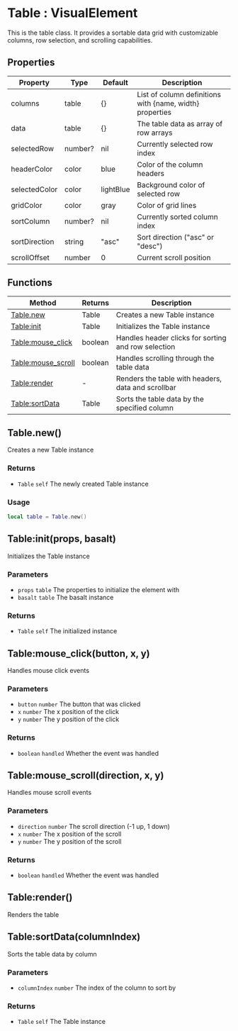 # Table : VisualElement
This is the table class. It provides a sortable data grid with customizable columns,
row selection, and scrolling capabilities.

## Properties

|Property|Type|Default|Description|
|---|---|---|---|
|columns|table|{}|List of column definitions with {name, width} properties
|data|table|{}|The table data as array of row arrays
|selectedRow|number?|nil|Currently selected row index
|headerColor|color|blue|Color of the column headers
|selectedColor|color|lightBlue|Background color of selected row
|gridColor|color|gray|Color of grid lines
|sortColumn|number?|nil|Currently sorted column index
|sortDirection|string|"asc"|Sort direction ("asc" or "desc")
|scrollOffset|number|0|Current scroll position

## Functions

|Method|Returns|Description|
|---|---|---|
|[Table.new](#Table.new)|Table|Creates a new Table instance
|[Table:init](#Table:init)|Table|Initializes the Table instance
|[Table:mouse_click](#Table:mouse_click)|boolean|Handles header clicks for sorting and row selection
|[Table:mouse_scroll](#Table:mouse_scroll)|boolean|Handles scrolling through the table data
|[Table:render](#Table:render)|-|Renders the table with headers, data and scrollbar
|[Table:sortData](#Table:sortData)|Table|Sorts the table data by the specified column


## Table.new()
Creates a new Table instance

### Returns
* `Table` `self` The newly created Table instance

### Usage
 ```lua
local table = Table.new()
```

## Table:init(props, basalt)
Initializes the Table instance

### Parameters
* `props` `table` The properties to initialize the element with
* `basalt` `table` The basalt instance

### Returns
* `Table` `self` The initialized instance

## Table:mouse_click(button, x, y)
Handles mouse click events

### Parameters
* `button` `number` The button that was clicked
* `x` `number` The x position of the click
* `y` `number` The y position of the click

### Returns
* `boolean` `handled` Whether the event was handled

## Table:mouse_scroll(direction, x, y)
Handles mouse scroll events

### Parameters
* `direction` `number` The scroll direction (-1 up, 1 down)
* `x` `number` The x position of the scroll
* `y` `number` The y position of the scroll

### Returns
* `boolean` `handled` Whether the event was handled

## Table:render()
Renders the table

## Table:sortData(columnIndex)
Sorts the table data by column

### Parameters
* `columnIndex` `number` The index of the column to sort by

### Returns
* `Table` `self` The Table instance


